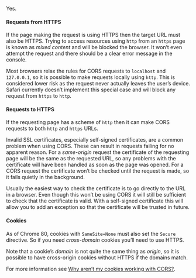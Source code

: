 Yes.

#### Requests from HTTPS

If the page making the request is using HTTPS then the target URL must also be HTTPS. Trying to access resources using `http` from an `https` page is known as _mixed content_ and will be blocked the browser. It won’t even attempt the request and there should be a clear error message in the console.

Most browsers relax the rules for CORS requests to `localhost` and `127.0.0.1`, so it is possible to make requests locally using `http`. This is considered lower risk as the request never actually leaves the user’s device. Safari currently doesn’t implement this special case and will block any request from `https` to `http`.

#### Requests to HTTPS

If the requesting page has a scheme of `http` then it can make CORS requests to both `http` and `https` URLs.

Invalid SSL certificates, especially self-signed certificates, are a common problem when using CORS. These can result in requests failing for no apparent reason. For a _same-origin_ request the certificate of the requesting page will be the same as the requested URL, so any problems with the certificate will have been handled as soon as the page was opened. For a CORS request the certificate won’t be checked until the request is made, so it fails quietly in the background.

Usually the easiest way to check the certificate is to go directly to the URL in a browser. Even though this won’t be using CORS it will still be sufficient to check that the certificate is valid. With a self-signed certificate this will allow you to add an exception so that the certificate will be trusted in future.

#### Cookies

As of Chrome 80, cookies with `SameSite=None` must also set the `Secure` directive. So if you need _cross-domain_ cookies you’ll need to use HTTPS.

Note that a cookie’s _domain_ is not quite the same thing as _origin_, so it is possible to have cross-origin cookies without HTTPS if the domains match.

For more information see [Why aren’t my cookies working with CORS?](/faq#cdc8).
